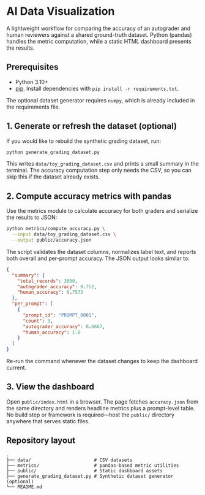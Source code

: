 # AI Data Visualization

A lightweight workflow for comparing the accuracy of an autograder and human
reviewers against a shared ground-truth dataset. Python (pandas) handles the
metric computation, while a static HTML dashboard presents the results.

## Prerequisites

- Python 3.10+
- [pip](https://pip.pypa.io/en/stable/). Install dependencies with `pip install -r requirements.txt`.

The optional dataset generator requires `numpy`, which is already included in the
requirements file.

## 1. Generate or refresh the dataset (optional)

If you would like to rebuild the synthetic grading dataset, run:

```bash
python generate_grading_dataset.py
```

This writes `data/toy_grading_dataset.csv` and prints a small summary in the
terminal. The accuracy computation step only needs the CSV, so you can skip this
if the dataset already exists.

## 2. Compute accuracy metrics with pandas

Use the metrics module to calculate accuracy for both graders and serialize the
results to JSON:

```bash
python metrics/compute_accuracy.py \
  --input data/toy_grading_dataset.csv \
  --output public/accuracy.json
```

The script validates the dataset columns, normalizes label text, and reports
both overall and per-prompt accuracy. The JSON output looks similar to:

```json
{
  "summary": {
    "total_records": 3000,
    "autograder_accuracy": 0.752,
    "human_accuracy": 0.7573
  },
  "per_prompt": [
    {
      "prompt_id": "PROMPT_0001",
      "count": 3,
      "autograder_accuracy": 0.6667,
      "human_accuracy": 1.0
    }
  ]
}
```

Re-run the command whenever the dataset changes to keep the dashboard current.

## 3. View the dashboard

Open `public/index.html` in a browser. The page fetches `accuracy.json` from the
same directory and renders headline metrics plus a prompt-level table. No build
step or framework is required—host the `public/` directory anywhere that serves
static files.

## Repository layout

```
.
├── data/                       # CSV datasets
├── metrics/                    # pandas-based metric utilities
├── public/                     # Static dashboard assets
├── generate_grading_dataset.py # Synthetic dataset generator (optional)
└── README.md
```
